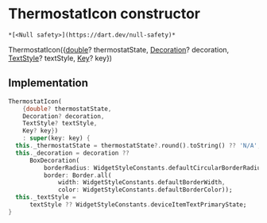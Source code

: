 


# ThermostatIcon constructor




    *[<Null safety>](https://dart.dev/null-safety)*



ThermostatIcon({[double](https://api.flutter.dev/flutter/dart-core/double-class.html)? thermostatState, [Decoration](https://api.flutter.dev/flutter/painting/Decoration-class.html)? decoration, [TextStyle](https://api.flutter.dev/flutter/painting/TextStyle-class.html)? textStyle, [Key](https://api.flutter.dev/flutter/foundation/Key-class.html)? key})





## Implementation

```dart
ThermostatIcon(
    {double? thermostatState,
    Decoration? decoration,
    TextStyle? textStyle,
    Key? key})
    : super(key: key) {
  this._thermostatState = thermostatState?.round().toString() ?? 'N/A';
  this._decoration = decoration ??
      BoxDecoration(
          borderRadius: WidgetStyleConstants.defaultCircularBorderRadius,
          border: Border.all(
              width: WidgetStyleConstants.defaultBorderWidth,
              color: WidgetStyleConstants.defaultBorderColor));
  this._textStyle =
      textStyle ?? WidgetStyleConstants.deviceItemTextPrimaryState;
}
```







